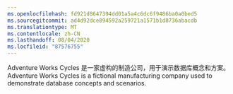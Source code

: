 ```yaml
---
ms.openlocfilehash: fd921d8647394dd01a5a4c6dc6f9486ba0a0bed5
ms.sourcegitcommit: ad4d92dce894592a259721a1571b1d8736abacdb
ms.translationtype: MT
ms.contentlocale: zh-CN
ms.lasthandoff: 08/04/2020
ms.locfileid: "87576755"
---
```

<span data-ttu-id="b24f1-101">Adventure Works Cycles 是一家虚构的制造公司，用于演示数据库概念和方案。</span><span class="sxs-lookup"><span data-stu-id="b24f1-101">Adventure Works Cycles is a fictional manufacturing company used to demonstrate database concepts and scenarios.</span></span>

